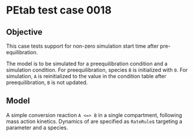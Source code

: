 # PEtab test case 0018

## Objective

This case tests support for non-zero simulation start time after
pre-equilibration.

The model is to be simulated for a preequilibration condition and a
simulation condition.
For preequilibration, species `B` is initialized with `0`. For simulation,
`A` is reinitialized to the value in the condition table after
preequilibration, `B` is not updated.

## Model

A simple conversion reaction `A <=> B` in a single compartment, following
mass action kinetics. Dynamics of are specified as `RateRule`s targeting a
parameter and a species.
